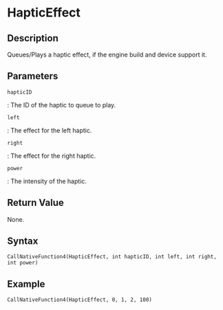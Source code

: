# HapticEffect

## Description
Queues/Plays a haptic effect, if the engine build and device support it.

## Parameters
`hapticID`

:   The ID of the haptic to queue to play.

`left`

:   The effect for the left haptic.

`right`

:   The effect for the right haptic.

`power`

:   The intensity of the haptic.

## Return Value
None.

## Syntax
```
CallNativeFunction4(HapticEffect, int hapticID, int left, int right, int power)
```

## Example
```
CallNativeFunction4(HapticEffect, 0, 1, 2, 100)
```
